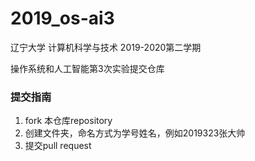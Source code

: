 # 2019_os-ai3


辽宁大学 计算机科学与技术 2019-2020第二学期

操作系统和人工智能第3次实验提交仓库


### 提交指南
1. fork 本仓库repository
2. 创建文件夹，命名方式为学号姓名，例如2019323张大帅
3. 提交pull request
